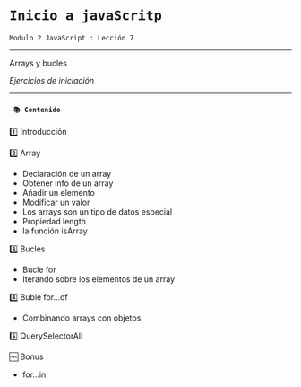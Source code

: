 # `Inicio a javaScritp`

`Modulo 2 JavaScript : Lección 7`

---

Arrays y bucles

_Ejercicios de iniciación_

---

#### ` 📚 Contenido`

1️⃣ Introducción

2️⃣ Array

- Declaración de un array
- Obtener info de un array
- Añadir un elemento
- Modificar un valor
- Los arrays son un tipo de datos especial
- Propiedad length
- la función isArray

3️⃣ Bucles

- Bucle for
- Iterando sobre los elementos de un array

4️⃣ Buble for...of

- Combinando arrays con objetos

5️⃣ QuerySelectorAll

🆓 Bonus

- for...in
